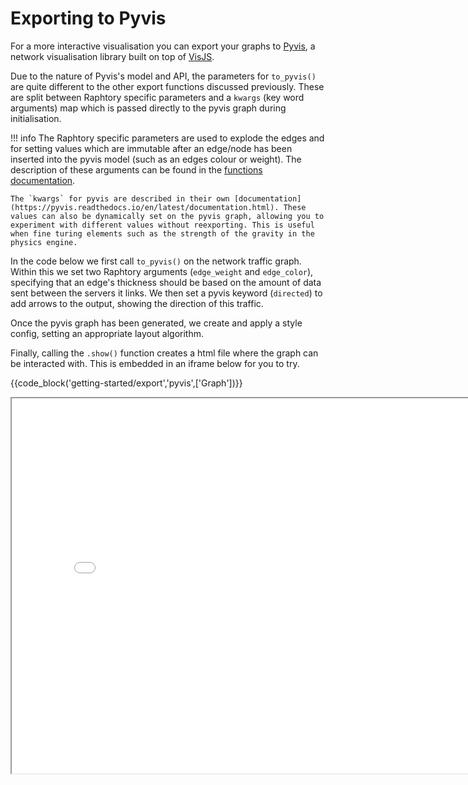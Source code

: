 # Exporting to Pyvis
For a more interactive visualisation you can export your graphs to [Pyvis](https://pyvis.readthedocs.io/en/latest/), a network visualisation library built on top of [VisJS](https://visjs.github.io/vis-network/examples/).

Due to the nature of Pyvis's model and API, the parameters for `to_pyvis()` are quite different to the other export functions discussed previously. These are split between Raphtory specific parameters and a `kwargs` (key word arguments) map which is passed directly to the pyvis graph during initialisation.

!!! info 
    The Raphtory specific parameters are used to explode the edges and for setting values which are immutable after an edge/node has been inserted into the pyvis model (such as an edges colour or weight). The description of these arguments can be found in the [functions documentation](https://docs.raphtory.com/en/master/reference/core/graph.html#raphtory.PersistentGraph.to_pyvis). 

    The `kwargs` for pyvis are described in their own [documentation](https://pyvis.readthedocs.io/en/latest/documentation.html). These values can also be dynamically set on the pyvis graph, allowing you to experiment with different values without reexporting. This is useful when fine turing elements such as the strength of the gravity in the physics engine.

In the code below we first call `to_pyvis()` on the network traffic graph. Within this we set two Raphtory arguments (`edge_weight` and `edge_color`), specifying that an edge's thickness should be based on the amount of data sent between the servers it links. We then set a pyvis keyword (`directed`) to add arrows to the output, showing the direction of this traffic.

Once the pyvis graph has been generated, we create and apply a style config, setting an appropriate layout algorithm.

Finally, calling the `.show()` function creates a html file where the graph can be interacted with. This is embedded in an iframe below for you to try.


{{code_block('getting-started/export','pyvis',['Graph'])}}
<iframe src="../nx.html" width="800" height="600"></iframe>